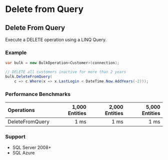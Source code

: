 # Delete from Query

## Delete From Query
Execute a DELETE operation using a LINQ Query.

### Example
```csharp
var bulk = new BulkOperation<Customer>(connection);

// DELETE all customers inactive for more than 2 years
bulk.DeleteFromQuery(
    c => c.Where(x => x.LastLogin < DateTime.Now.AddYears(-2)));
```

### Performance Benchmarks

| Operations      | 1,000 Entities | 2,000 Entities | 5,000 Entities |
| :-------------- | -------------: | -------------: | -------------: |
| DeleteFromQuery | 1 ms           | 1 ms           | 1 ms           |

### Support
- SQL Server 2008+
- SQL Azure
